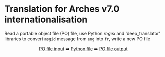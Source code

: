 # Translation for Arches v7.0 internationalisation

Read a portable object file (PO) file, use Python *regex* and 'deep_translator' libraries to convert `msgid` message from `eng` into `fr`, write a new PO file

<center>
  
[PO file input](https://github.com/eamena-oxford/eamena-arches-dev/blob/main/translation/for_translation_arches-70_djangopo_fr_samp.po) :arrow_right: [Python file](https://github.com/eamena-oxford/eamena-arches-dev/blob/main/translation/translate_1.py) :arrow_right: [PO file output](https://github.com/eamena-oxford/eamena-arches-dev/blob/main/translation/translated_out.po) 

</center>

